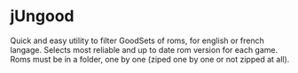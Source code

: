 # jUngood
Quick and easy utility to filter GoodSets of roms, for english or french langage. Selects most reliable and up to date rom version for each game.
Roms must be in a folder, one by one (ziped one by one or not zipped at all).
